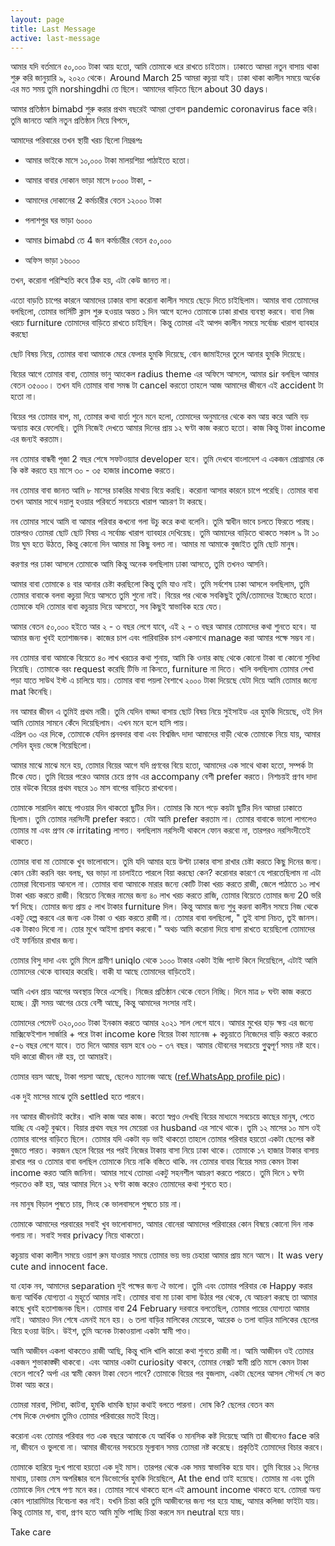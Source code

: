 ```yaml
---
layout: page
title: Last Message 
active: last-message
---
```

আমার যদি বর্তমানে ৫০,০০০ টাকা আয় হতো, আমি তোমাকে ধরে রাখতে চাইতাম। ঢাকাতে আমরা নতুন বাসায় থাকা শুরু করি জানুয়ারি ৯, ২০২০ থেকে। Around March 25 আমরা কচুয়া যাই। ঢাকা থাকা কালীন সময়ে অর্ধেক  এর মত সময় তুমি norshingdhi তে ছিলে। আমাদের বাড়িতে ছিলে about 30 days। 

আমার প্রতিষ্ঠান bimabd শুরু করার প্রথম বছরেই আমরা গ্লোবাল pandemic coronavirus face করি। 
তুমি জানতে আমি নতুন প্রতিষ্ঠান নিয়ে বিপদে, 

আমাদের পরিবারের তখন স্থায়ী খরচ ছিলো নিম্নরূপঃ
* আমার ভাইকে মাসে ১০,০০০ টাকা মালয়শিয়া  পাঠাইতে হতো।
* আমার বাবার দোকান ভাড়া মাসে ৮০০০ টাকা, -
* আমাদের দোকানের 2 কর্মচারীর বেতন ১২০০০ টাকা
* পলাশপুর ঘর ভাড়া ৬০০০

* আমার bimabd তে 4 জন কর্মচারীর বেতন ৫০,০০০
* অফিস ভাড়া ১৬০০০

তখন, করোনা পরিস্হিতি কবে ঠিক হয়, এটা কেউ জানত না।

এতো বাড়তি চাপের কারনে আমাদের ঢাকার বাসা করোনা কালীন সময়ে ছেড়ে দিতে চাইছিলাম। আমার বাবা তোমাদের বলছিলো, তোমার ভার্সিটি ক্লাস শুরু হওয়ার অন্তত ১ দিন আগে হলেও তোমাকে ঢাকা রাখার ব্যবস্থা করবে। বাবা নিজ খরচে furniture তোমাদের বাড়িতে রাখতে চাইছিল। কিন্তু তোমরা এই আপদ কালীন সময়ে সর্বোচ্চ খারাপ ব্যাবহার করছো      

ছোট বিষয় নিয়ে, তোমার বাবা আমাকে মেরে ফেলার হুমকি দিয়েছে, বোন জামাইদের তুলে আনার হুমকি দিয়েছে।

বিয়ের আগে তোমার বাবা, তোমার ভানু আংকেল radius theme এর অফিসে আসলে, আমার sir বলছিল আমার বেতন ৩৫০০০। তখন যদি তোমার বাবা সমন্ধ টা cancel করতো তাহলে আজ আমাদের জীবনে এই accident টা হতো না। 

বিয়ের পর তোমার বাপ, মা, তোমার কথা বার্তা শুনে মনে হলো, তোমাদের অনুমানের থেকে কম আয় করে আমি বড় অন্যায় করে ফেলেছি। তুমি নিজেই দেখতে আমার দিনের প্রায় ১২ ঘণ্টা কাজ করতে হতো। কাজ কিন্তু টাকা income এর জন্যই করতাম।

নব তোমার বান্ধবী পূজা 2 বছর শেষে সফটওয়্যার developer হবে। তুমি দেখবে বাংলাদেশ এ একজন প্রোগ্রামার কে কি কষ্ট করতে হয় মাসে ৩০ - ৩৫ হাজার income করতে। 

নব তোমার বাবা জানত আমি ৮ মাসের চাকরির মাথায় বিয়ে করছি। করোনা আসার কারনে চাপে পরেছি। তোমার বাবা তখন আমার সাথে দয়ালু হওয়ার পরিবর্তে সবচেয়ে খারাপ আচরণ টা করছে। 

নব তোমার সাথে আমি বা আমার পরিবার কখনো গলা উচু করে কথা বলেনি। তুমি স্বাধীন ভাবে চলতে ফিরতে পারছ। তারপরও তোমরা ছোট ছোট বিষয় এ সর্বোচ্চ খারাপ ব্যাবহার দেখিয়েছ। তুমি আমাদের বাড়িতে থাকতে সকাল ৯ টা ১০ টায় ঘুম হতে উঠতে, কিন্তু কোনো দিন আমার মা কিছু বলত না। আমার মা আমাকে বুজাইত তুমি ছোট মানুষ। 

করণার পর ঢাকা আসলে তোমাকে আমি কিন্তু অনেক বলছিলাম ঢাকা আসতে, তুমি তখনও আসনি। 

আমার বাবা তোমাকে ৪ বার আনার চেষ্টা করছিলো কিন্তু তুমি যাও নাই। তুমি সর্বশেষ ঢাকা আসলে বলছিলাম, তুমি তোমার বাবাকে বলবা কচুয়া দিয়ে আসতে তুমি শুনো নাই। বিয়ের পর থেকে সবকিছুই তুমি/তোমাদের ইচ্ছেতে হতো। তোমাকে যদি তোমার বাবা কচুয়ায় দিয়ে আসতো, সব কিছুই স্বাভাবিক হয়ে যেত।

আমার বেতন ৫০,০০০ হইতে আর ২ - ৩ বছর লেগে যাবে, এই ২ - ৩ বছর আমার তোমাদের কথা শুনতে হবে। যা আমার জন্য খুবই হতাশাজনক। কাজের চাপ এবং পারিবারিক চাপ একসাথে manage করা আমার পক্ষে সম্ভব না।


নব তোমার বাবা আমাকে বিয়েতে ৪০ লাখ খরচের কথা শুনায়, আমি কি ওনার কাছ থেকে কোনো টাকা বা কোনো সুবিধা নিয়েছি। তোমাকে বরং request করেছি টিভি না কিনতে, furniture না দিতে। খালি বলছিলাম তোমার লেখা পড়া যাতে সাউথ ইস্ট এ চালিয়ে যায়। তোমার বাবা পয়লা বৈশাখে ২০০০ টাকা দিয়েছে যেটা দিয়ে আমি তোমার জন্যে mat কিনেছি।


নব আমার জীবন এ তুমিই প্রথম নারী। তুমি যেদিন বাড্ডা বাসায় ছোট বিষয় নিয়ে সুইসাইড এর হুমকি দিয়েছে, ওই দিন আমি তোমার সামনে কেঁদে দিয়েছিলাম। এখন মনে হলে হাসি পায়।       
এপ্রিল ৩০ এর দিকে, তোমাকে যেদিন প্রনবদার বাবা এবং বিশ্বজিৎ দাদা আমাদের বাড়ী থেকে তোমাকে নিয়ে যায়, আমার সেদিন হৃদয় ভেঙ্গে গিয়েছিলো। 

আমার মাঝে মাঝে মনে হয়, তোমার বিয়ের আগে যদি প্রণবের বিয়ে হতো, আমাদের এক সাথে থাকা হতো, সম্পর্ক টা টিকে যেত। তুমি বিয়ের পরেও আমার চেয়ে প্রণব এর accompany বেশী prefer করতে। নিশচয়ই প্রণব দাদা তার বউকে বিয়ের প্রথম বছরে ১০ মাস বাপের বাড়িতে রাখবেনা।

তোমাকে সারাদিন কাছে পাওয়ার দিন থাকতো ছুটির দিন। তোমার কি মনে পড়ে কয়টা ছুটির দিন আমরা ঢাকাতে ছিলাম। তুমি তোমার নরসিংদী prefer করতে। যেটা আমি prefer করতাম না। তোমার বাবাকে ভালো লাগলেও তোমার মা এবং প্রণব কে irritating লাগত। বলছিলাম নরসিংদী থাকলে ফোন করবো না, তারপরও নরসিংদীতেই থাকতে। 

তোমার বাবা মা তোমাকে খুব ভালোবাসে। তুমি যদি আমার হয়ে উল্টা ঢাকার বাসা রাখার চেষ্টা করতে কিছু দিনের জন্য। কোন চেষ্টা করনি বরং বলছ, ঘর ভাড়া না চালাইতে পারলে বিয়া করছো কেন? করোনার কারণে যে পারতেছিলাম না এটা তোমরা বিবেচনায় আনলে না। তোমার বাবা আমাকে মারার জন্যে কোটি টাকা খরচ করতে রাজী, জেলে পাঠাতে ১০ লাখ টাকা খরচ করতে রাজী। বিয়েতে নিজের নামের জন্য ৪০ লাখ খরচ করতে রাজি, তোমার বিয়েতে তোমার জন্য 20 ভরি স্বর্ণ দিছে। তোমার জন্য প্রায় ৫ লাখ টাকার furniture দিল। কিন্তু আমার জন্য শুধু করনা কালীন সময়ে নিজ থেকে একটু হেল্প করবে এর জন্য এক টাকা ও খরচ করতে রাজী না। তোমার বাবা বলছিলো, " তুই বাসা নিচত, তুই জানস। এক টাকাও দিবো না। তোর মুখে আইসা প্রসাব করবো।"  অথচ আমি করোনা দিয়ে বাসা রাখতে হয়েছিলো তোমাদের ওই ফার্নিচার রাখার জন্য।

তোমার বিসু দাদা এবং তুমি মিলে গ্রামীণ uniqlo থেকে ১০০০ টাকার একটা ইজি প্যান্ট কিনে দিয়েছিলে, এটাই আমি তোমাদের থেকে ব্যাবহার করেছি। বাকী যা আছে তোমাদের বাড়িতেই। 

 আমি এখন প্রায় আগের অবস্থায় ফিরে এসেছি। নিজের প্রতিষ্ঠান থেকে বেতন নিচ্ছি। দিনে মাত্র ৮ ঘন্টা কাজ করতে হচ্ছে। ফ্রী সময় আগের চেয়ে বেশী আছে, কিন্তু আমাদের সংসার নাই। 

তোমাদের  পেমেন্ট ৩২০,০০০ টাকা ইনকাম করতে আমার ২০২১ সাল লেগে যাবে। আমার মুখের হাড় ক্ষয় এর জন্যে মাক্সিফেইশাল সার্জারি + পরে টাকা income kore বিয়ের টাকা ম্যানেজ + কচুয়াতে নিজেদের বাড়ি করতে করতে ৫-৬ বছর লেগে যাবে। তত দিনে আমার বয়স হবে ৩৬ - ৩৭ বছর। আমার যৌবনের সবচেয়ে গুুত্বপূর্ণ সময় নষ্ট হবে। যদি কারো জীবন নষ্ট হয়, তা আমারই।

তোমার বয়স আছে, টাকা পয়সা আছে, ছেলেও ম্যানেজ আছে (<a href="{{ site.baseurl }}/assets/images/nobo-new-boyfriend.png">ref.WhatsApp profile pic</a>)।

এক দুই মাসের মাঝে তুমি settled হতে পারবে।

নব আমার জীবনটাই কষ্টের। খালি কাজ আর কাজ। কতো স্বপ্নও দেখছি বিয়ের মাধ্যমে সবচেয়ে কাছের মানুষ, পেতে যাচ্ছি যে একটু বুঝবে। বিয়ার প্রথম বছর সব মেয়েরা ওর husband এর সাথে থাকে। তুমি ১২ মাসের ১০ মাস ওই তোমার বাপের বাড়িতে ছিলে। তোমার যদি একটা বড় ভাই থাকতো তাহলে তোমার পরিবার হয়তো একটা ছেলের কষ্ট বুজতে পারত। কয়জন ছেলে বিয়ের পর পরই নিজের টাকায় বাসা নিয়ে ঢাকা থাকে। তোমাকে ১৭ হাজার টাকার বাসায় রাখার পর ও তোমার বাবা বলছিল তোমাকে নিয়ে নাকি বস্তিতে থাকি. নব তোমার বাবার বিয়ের সময় কেমন টাকা income করত আমি জানিনা। আমার সাথে তোমরা একটু সহনশীল আচরণ করতে পারতে। তুমি দিনে ১ ঘণ্টা পড়তেও কষ্ট হয়, আর আমার দিনে ১২ ঘণ্টা কাজ করেও তোমাদের কথা শুনতে হত।

নব মানুষ বিড়াল পুষতে চায়, সিংহ কে ভালবাসলে পুষতে চায় না।    

<!-- নব আমার বাবা বাবুরহাট হতে মাসে ৭ থেকে ৯ লাখ টাকার মাল কিনে। যদি ৮-১০% প্রফিট করে তাহলে মাসে ইনকাম আছে ৭০- ৯০ হাজার টাকা। দোকান ভাড়া, ইউটিলিটি বিল এবং কর্মচারিদের মিলে হয়তো  ৩০ হাজার খরচ হয়। বাকী টাকা কিন্তু পরিবার এর থাকে। আমি February মাস থেকে মাসে প্রায় ৩০,০০০ টাকা পাচ্ছি। সম্বু মালেশিয়া থেকে আগামী মাস থেকে ৩৫,০০০ করে পাঠাতে পারবে। গত মাসে বাবা ৯ লাখ ৩০ হাজার দিয়ে সৌরভ দের পিছনের জায়গা কিনে। আমাদের ক্রাইসিস কিন্তু কেটে গিয়েছিল।  -->

তোমাকে আমাদের পরবারের সবাই খুব ভালোবাসত, আমার বোনেরা আমাদের পরিবারের কোন বিষয়ে কোনো দিন নাক গলায় না। সবাই সবার privacy নিয়ে থাকতো। 

কচুয়ায় থাকা কালীন সময়ে ওয়াশ রুম যাওয়ার সময়ে তোমার ভয় ভয় চেহারা আমার প্রায় মনে আসে। It was very cute and innocent face.

যা হোক নব, আমাদের separation দুই পক্ষের জন্য ঐ ভালো। তুমি এবং তোমার পরিবার কে Happy করার জন্য আর্থিক যোগ্যতা এ মুহূর্তে আমার নাই। তোমার বাবা মা ঢাকা বাসা উঠার পর থেকে, যে আচরণ করছে তা আমার কাছে খুবই হতাশাজনক ছিল।  তোমার বাবা 24 February দরবারে বলতেছিল, তোমার পায়ের যোগ্যতা আমার নাই। আমারও দিন শেষে এমনই মনে হয়। ৬ তলা বাড়ির মালিকের মেয়েকে, আরেক ৬ তলা বাড়ির মালিকের ছেলের বিয়ে হওয়া উচিৎ।
উইশ, তুমি অনেক টাকাওয়ালা একটা স্বামী পাও।

আমি আজীবন একলা থাকতেও রাজী আছি, কিন্তু খালি খালি কারো কথা শুনতে রাজী না।
আমি আজীবন ওই তোমার একজন শুভাকাঙ্ক্ষী থাকবো। এবং আমার একটা curiosity থাকবে, তোমার নেক্সট স্বামী প্রতি মাসে কেমন টাকা বেতন পাবে? অর্পা এর স্বামী কেমন টাকা বেতন পাবে?
তোমাকে বিয়ের পর বুজলাম, একটা ছেলের আসল সৌন্দর্য সে কত টাকা আয় করে।

তোমরা মারবা, পিটবা, কাটবা, হুমকি ধামকি ছাড়া কথাই বলতে পারনা। দোষ কি? ছেলের বেতন কম     
শেষ দিকে দেখলাম তুমিও তোমার পরিবারের মতই হিংস্র।     

করোনা এবং তোমার পরিবার গত  এক বছরে আমাকে যে আর্থিক ও মানসিক কষ্ট দিয়েছে আমি তা জীবনেও face করি না, জীবনে ও ভুলবো না। আমার জীবনের সবচেয়ে মূল্যবান সময় তোমরা নষ্ট করেছে। প্রকৃতিই তোমাদের বিচার করবে। 

তোমাকে হারিয়ে দুঃখ পাবো হয়তো এক দুই মাস। তারপর থেকে এক সময় স্বাভাবিক হয়ে যাব। তুমি বিয়ের ১২ দিনের মাথায়, ঢাকায় মেস অপরিষ্কার বলে ডিভোর্সের হুমকি দিয়েছিলে, At the end তাই হয়েছে। তোমার মা এবং তুমি তোমাকে দিন শেষে পণ্য মনে কর। তোমার সাথে থাকতে হলে এই amount income থাকতে হবে. তোমরা অন্য কোন প্যারামিটার বিবেচনা কর নাই। যখনি চিন্তা করি তুমি আজীবনের জন্য পর হয়ে যাচ্ছ, আমার কলিজা ফাইটা যায়। কিন্তু তোমার মা, বাবা, প্রণব হতে আমি মুক্তি পাচ্ছি চিন্তা করলে মন neutral হয়ে যায়।

Take care



